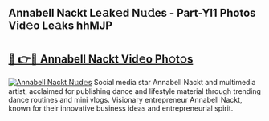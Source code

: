 ## Annabell Nackt Le𝚊k𝚎d N𝚞𝚍es - Part-YI1 Photos Vid𝚎o Le𝚊ks hhMJP

# <h2><a href="http://fb3s7x.evod.top/?m=Annabell+Nackt">🔗 👉🔴 Annabell Nackt Vid𝚎o Ph𝚘t𝚘s</a></h2>

[![Annabell Nackt N𝚞d𝚎s](https://i.imgur.com/8V9OHl7.gif)](http://fb3s7x.evod.top/?m=Annabell+Nackt)
Social media star Annabell Nackt and multimedia artist, acclaimed for publishing dance and lifestyle material through trending dance routines and mini vlogs. Visionary entrepreneur Annabell Nackt, known for their innovative business ideas and entrepreneurial spirit. 
